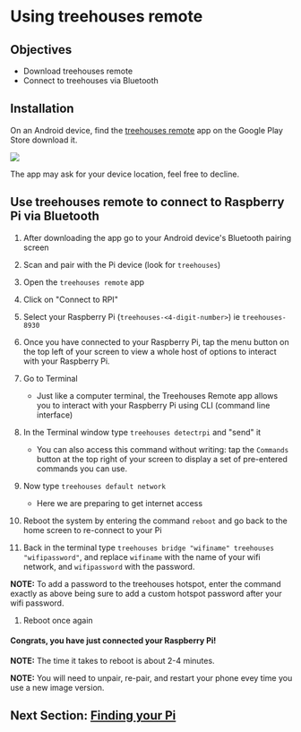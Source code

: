 # Using treehouses remote

## Objectives

* Download treehouses remote
* Connect to treehouses via Bluetooth

## Installation
On an Android device, find the [treehouses remote](https://play.google.com/store/apps/details?id=io.treehouses.remote) app on the Google Play Store download it.

![](images/remoteiconsml.jpg)

The app may ask for your device location, feel free to decline.

## Use treehouses remote to connect to Raspberry Pi via Bluetooth

1. After downloading the app go to your Android device's Bluetooth pairing screen
1. Scan and pair with the Pi device (look for `treehouses`)
1. Open the `treehouses remote` app
1. Click on "Connect to RPI"
1. Select your Raspberry Pi (`treehouses-<4-digit-number>`) ie `treehouses-8930`

1. Once you have connected to your Raspberry Pi, tap the menu button on the top left of your screen to view a whole host of options to interact with your Raspberry Pi.
1. Go to Terminal
    * Just like a computer terminal, the Treehouses Remote app allows you to interact with your Raspberry Pi using CLI (command line interface)
1. In the Terminal window type `treehouses detectrpi` and "send" it 
    * You can also access this command without writing: tap the `Commands` button at the top right of your screen to display a set of pre-entered commands you can use.
  
1. Now type `treehouses default network`
    * Here we are preparing to get internet access
1. Reboot the system by entering the command `reboot` and go back to the home screen to re-connect to your Pi
1. Back in the terminal type `treehouses bridge "wifiname" treehouses "wifipassword"`, and replace `wifiname` with the name of your wifi network, and `wifipassword` with the password.

**NOTE:** To add a password to the treehouses hotspot, enter the command exactly as above being sure to add a custom hotspot password after your wifi password.

1. Reboot once again

#### Congrats, you have just connected your Raspberry Pi! 

**NOTE:** The time it takes to reboot is about 2-4 minutes.

**NOTE:** You will need to unpair, re-pair, and restart your phone evey time you use a new image version.
## Next Section: [Finding your Pi](find-pi.md)
